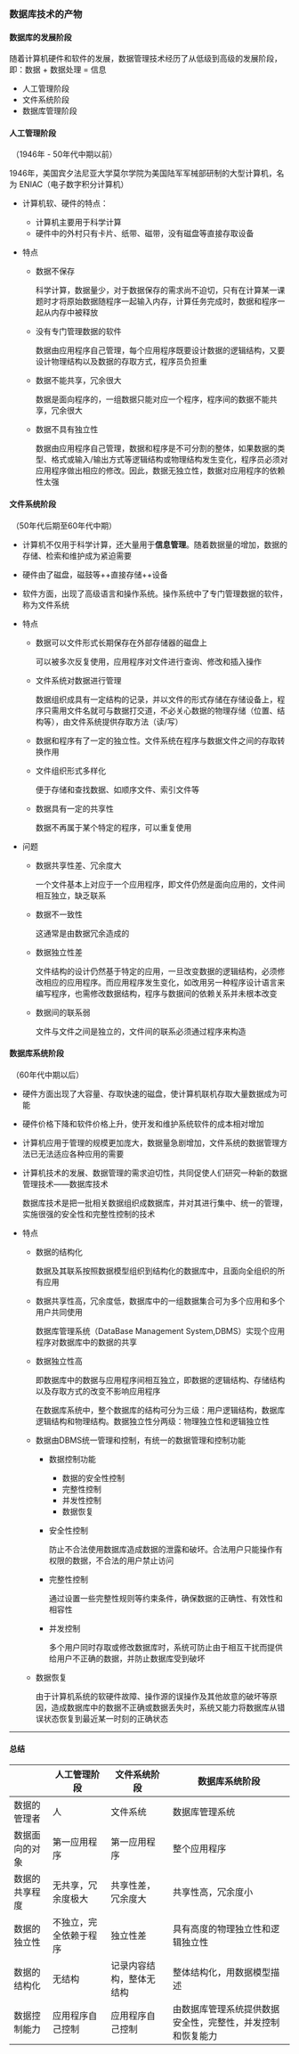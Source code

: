 ### 数据库技术的产物

#### 数据库的发展阶段

​	随着计算机硬件和软件的发展，数据管理技术经历了从低级到高级的发展阶段，即：数据 + 数据处理 = 信息

* 人工管理阶段
* 文件系统阶段
* 数据库管理阶段

#### 人工管理阶段

​	（1946年 - 50年代中期以前）

1946年，美国宾夕法尼亚大学莫尔学院为美国陆军军械部研制的大型计算机，名为 ENIAC（电子数字积分计算机）

* 计算机软、硬件的特点：
  * 计算机主要用于科学计算
  * 硬件中的外村只有卡片、纸带、磁带，没有磁盘等直接存取设备

* 特点

  * 数据不保存

    科学计算，数据量少，对于数据保存的需求尚不迫切，只有在计算某一课题时才将原始数据随程序一起输入内存，计算任务完成时，数据和程序一起从内存中被释放

  * 没有专门管理数据的软件

    数据由应用程序自己管理，每个应用程序既要设计数据的逻辑结构，又要设计物理结构以及数据的存取方式，程序员负担重

  * 数据不能共享，冗余很大

    数据是面向程序的，一组数据只能对应一个程序，程序间的数据不能共享，冗余很大

  * 数据不具有独立性

    数据由应用程序自己管理，数据和程序是不可分割的整体，如果数据的类型、格式或输入/输出方式等逻辑结构或物理结构发生变化，程序员必须对应用程序做出相应的修改。因此，数据无独立性，数据对应用程序的依赖性太强

#### 文件系统阶段

​	（50年代后期至60年代中期）

* 计算机不仅用于科学计算，还大量用于**信息管理**。随着数据量的增加，数据的存储、检索和维护成为紧迫需要

* 硬件由了磁盘，磁鼓等++直接存储++设备

* 软件方面，出现了高级语言和操作系统。操作系统中了专门管理数据的软件，称为文件系统

* 特点

  * 数据可以文件形式长期保存在外部存储器的磁盘上

    可以被多次反复使用，应用程序对文件进行查询、修改和插入操作

  * 文件系统对数据进行管理

    数据组织成具有一定结构的记录，并以文件的形式存储在存储设备上，程序只需用文件名就可与数据打交道，不必关心数据的物理存储（位置、结构等），由文件系统提供存取方法（读/写）

  * 数据和程序有了一定的独立性。文件系统在程序与数据文件之间的存取转换作用

  * 文件组织形式多样化

    便于存储和查找数据、如顺序文件、索引文件等

  * 数据具有一定的共享性

    数据不再属于某个特定的程序，可以重复使用

* 问题

  * 数据共享性差、冗余度大

    一个文件基本上对应于一个应用程序，即文件仍然是面向应用的，文件间相互独立，缺乏联系

  * 数据不一致性

    这通常是由数据冗余造成的

  * 数据独立性差

    文件结构的设计仍然基于特定的应用，一旦改变数据的逻辑结构，必须修改相应的应用程序。而应用程序发生变化，如改用另一种程序设计语言来编写程序，也需修改数据结构，程序与数据间的依赖关系并未根本改变

  * 数据间的联系弱

    文件与文件之间是独立的，文件间的联系必须通过程序来构造

#### 数据库系统阶段

​	（60年代中期以后）

* 硬件方面出现了大容量、存取快速的磁盘，使计算机联机存取大量数据成为可能
* 硬件价格下降和软件价格上升，使开发和维护系统软件的成本相对增加
* 计算机应用于管理的规模更加庞大，数据量急剧增加，文件系统的数据管理方法已无法适应各种应用的需要

* 计算机技术的发展、数据管理的需求迫切性，共同促使人们研究一种新的数据管理技术——数据库技术

  数据库技术是把一批相关数据组织成数据库，并对其进行集中、统一的管理，实施很强的安全性和完整性控制的技术

* 特点

  * 数据的结构化

    数据及其联系按照数据模型组织到结构化的数据库中，且面向全组织的所有应用

  * 数据共享性高，冗余度低，数据库中的一组数据集合可为多个应用和多个用户共同使用

    数据库管理系统（DataBase Management System,DBMS）实现个应用程序对数据库中的数据的共享

  * 数据独立性高

    即数据库中的数据与应用程序间相互独立，即数据的逻辑结构、存储结构以及存取方式的改变不影响应用程序

    在数据库系统中，整个数据库的结构可分为三级：用户逻辑结构，数据库逻辑结构和物理结构。数据独立性分两级：物理独立性和逻辑独立性

  * 数据由DBMS统一管理和控制，有统一的数据管理和控制功能

    * 数据控制功能

      * 数据的安全性控制
      * 完整性控制
      * 并发性控制
      * 数据恢复
  
    * 安全性控制
  
      防止不合法使用数据库造成数据的泄露和破坏。合法用户只能操作有权限的数据，不合法的用户禁止访问

    * 完整性控制

      通过设置一些完整性规则等约束条件，确保数据的正确性、有效性和相容性

    * 并发控制

      多个用户同时存取或修改数据库时，系统可防止由于相互干扰而提供给用户不正确的数据，并防止数据库受到破坏

  * 数据恢复

    由于计算机系统的软硬件故障、操作源的误操作及其他故意的破坏等原因，造成数据库中的数据不正确或数据丢失时，系统又能力将数据库从错误状态恢复到最近某一时刻的正确状态

-----

#### 总结

|                | 人工管理阶段           | 文件系统阶段             | 数据库系统阶段                                             |
| -------------- | ---------------------- | ------------------------ | ---------------------------------------------------------- |
| 数据的管理者   | 人                     | 文件系统                 | 数据库管理系统                                             |
| 数据面向的对象 | 第一应用程序           | 第一应用程序             | 整个应用程序                                               |
| 数据的共享程度 | 无共享，冗余度极大     | 共享性差，冗余度大       | 共享性高，冗余度小                                         |
| 数据的独立性   | 不独立，完全依赖于程序 | 独立性差                 | 具有高度的物理独立性和逻辑独立性                           |
| 数据的结构化   | 无结构                 | 记录内容结构，整体无结构 | 整体结构化，用数据模型描述                                 |
| 数据控制能力   | 应用程序自己控制       | 应用程序自己控制         | 由数据库管理系统提供数据安全性，完整性，并发控制和恢复能力 |

